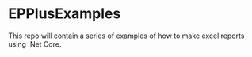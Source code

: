 # EPPlusExamples
This repo will contain a series of examples of how to make excel reports using .Net Core.
